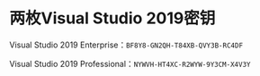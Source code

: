 # 两枚Visual Studio 2019密钥

Visual Studio 2019 Enterprise：`BF8Y8-GN2QH-T84XB-QVY3B-RC4DF`

Visual Studio 2019 Professional：`NYWVH-HT4XC-R2WYW-9Y3CM-X4V3Y`
